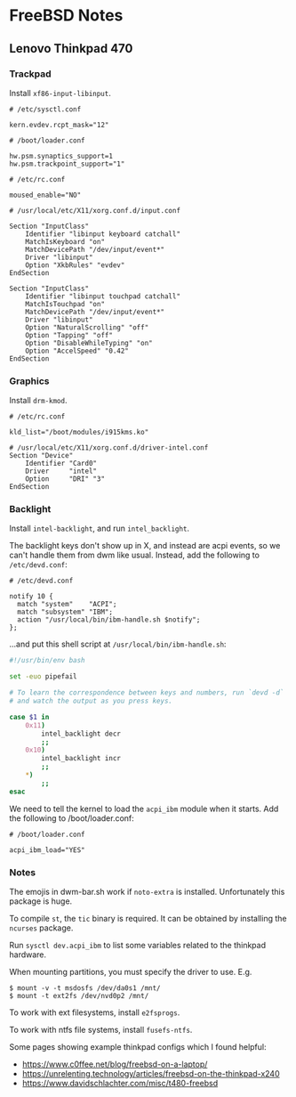 # FreeBSD Notes

## Lenovo Thinkpad 470

### Trackpad

Install `xf86-input-libinput`.

```
# /etc/sysctl.conf

kern.evdev.rcpt_mask="12"
```

```
# /boot/loader.conf

hw.psm.synaptics_support=1
hw.psm.trackpoint_support="1"
```

```
# /etc/rc.conf

moused_enable="NO"
```

```
# /usr/local/etc/X11/xorg.conf.d/input.conf

Section "InputClass"
    Identifier "libinput keyboard catchall"
    MatchIsKeyboard "on"
    MatchDevicePath "/dev/input/event*"
    Driver "libinput"
    Option "XkbRules" "evdev"
EndSection

Section "InputClass"
    Identifier "libinput touchpad catchall"
    MatchIsTouchpad "on"
    MatchDevicePath "/dev/input/event*"
    Driver "libinput"
    Option "NaturalScrolling" "off"
    Option "Tapping" "off"
    Option "DisableWhileTyping" "on"
    Option "AccelSpeed" "0.42"
EndSection
```

### Graphics

Install `drm-kmod`.

```
# /etc/rc.conf

kld_list="/boot/modules/i915kms.ko"
```

```
# /usr/local/etc/X11/xorg.conf.d/driver-intel.conf
Section "Device"
    Identifier "Card0"
    Driver     "intel"
    Option     "DRI" "3"
EndSection
```

### Backlight

Install `intel-backlight`, and run `intel_backlight`.

The backlight keys don't show up in X, and instead are acpi events, so we can't handle them from dwm like usual.
Instead, add the following to `/etc/devd.conf`:

```
# /etc/devd.conf

notify 10 {
  match "system"    "ACPI";
  match "subsystem" "IBM";
  action "/usr/local/bin/ibm-handle.sh $notify";
};
```
...and put this shell script at `/usr/local/bin/ibm-handle.sh`:
```bash
#!/usr/bin/env bash

set -euo pipefail

# To learn the correspondence between keys and numbers, run `devd -d`
# and watch the output as you press keys.

case $1 in
    0x11)
        intel_backlight decr
        ;;
    0x10)
        intel_backlight incr
        ;;
    *)
        ;;
esac
```

We need to tell the kernel to load the `acpi_ibm` module when it starts. Add the following to /boot/loader.conf:
```
# /boot/loader.conf

acpi_ibm_load="YES"
```

### Notes

The emojis in dwm-bar.sh work if `noto-extra` is installed. Unfortunately this package is huge.

To compile `st`, the `tic` binary is required. It can be obtained by installing the `ncurses` package.

Run `sysctl dev.acpi_ibm` to list some variables related to the thinkpad hardware.

When mounting partitions, you must specify the driver to use. E.g.

```
$ mount -v -t msdosfs /dev/da0s1 /mnt/
$ mount -t ext2fs /dev/nvd0p2 /mnt/
```

To work with ext filesystems, install `e2fsprogs`.

To work with ntfs file systems, install `fusefs-ntfs`.

Some pages showing example thinkpad configs which I found helpful:
- https://www.c0ffee.net/blog/freebsd-on-a-laptop/
- https://unrelenting.technology/articles/freebsd-on-the-thinkpad-x240
- https://www.davidschlachter.com/misc/t480-freebsd
